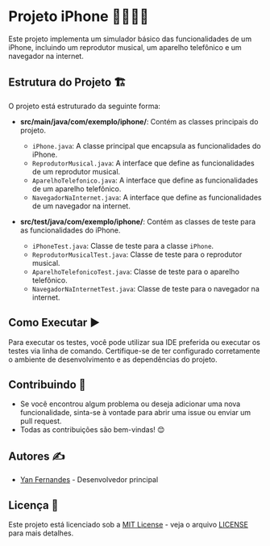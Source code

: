 # Projeto iPhone 📱🎵📞🌐

Este projeto implementa um simulador básico das funcionalidades de um iPhone, incluindo um reprodutor musical, um aparelho telefônico e um navegador na internet.

## Estrutura do Projeto 🏗️

O projeto está estruturado da seguinte forma:

- **src/main/java/com/exemplo/iphone/**: Contém as classes principais do projeto.
  - `iPhone.java`: A classe principal que encapsula as funcionalidades do iPhone.
  - `ReprodutorMusical.java`: A interface que define as funcionalidades de um reprodutor musical.
  - `AparelhoTelefonico.java`: A interface que define as funcionalidades de um aparelho telefônico.
  - `NavegadorNaInternet.java`: A interface que define as funcionalidades de um navegador na internet.

- **src/test/java/com/exemplo/iphone/**: Contém as classes de teste para as funcionalidades do iPhone.
  - `iPhoneTest.java`: Classe de teste para a classe `iPhone`.
  - `ReprodutorMusicalTest.java`: Classe de teste para o reprodutor musical.
  - `AparelhoTelefonicoTest.java`: Classe de teste para o aparelho telefônico.
  - `NavegadorNaInternetTest.java`: Classe de teste para o navegador na internet.

## Como Executar ▶️

Para executar os testes, você pode utilizar sua IDE preferida ou executar os testes via linha de comando. Certifique-se de ter configurado corretamente o ambiente de desenvolvimento e as dependências do projeto.


## Contribuindo 🤝

- Se você encontrou algum problema ou deseja adicionar uma nova funcionalidade, sinta-se à vontade para abrir uma issue ou enviar um pull request.
- Todas as contribuições são bem-vindas! 😊

## Autores ✍️

- [Yan Fernandes](https://github.com/yancfgomes) - Desenvolvedor principal

## Licença 📝

Este projeto está licenciado sob a [MIT License](https://opensource.org/licenses/MIT) - veja o arquivo [LICENSE](LICENSE) para mais detalhes.
